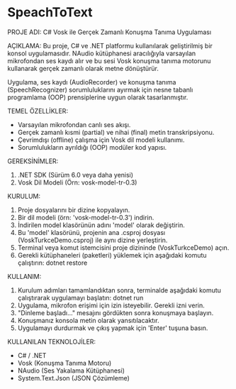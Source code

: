 # SpeachToText
PROJE ADI:
C# Vosk ile Gerçek Zamanlı Konuşma Tanıma Uygulaması

AÇIKLAMA:
Bu proje, C# ve .NET platformu kullanılarak geliştirilmiş bir konsol uygulamasıdır. NAudio kütüphanesi aracılığıyla varsayılan mikrofondan ses kaydı alır ve bu sesi Vosk konuşma tanıma motorunu kullanarak gerçek zamanlı olarak metne dönüştürür.

Uygulama, ses kaydı (AudioRecorder) ve konuşma tanıma (SpeechRecognizer) sorumluluklarını ayırmak için nesne tabanlı programlama (OOP) prensiplerine uygun olarak tasarlanmıştır.

TEMEL ÖZELLİKLER:
- Varsayılan mikrofondan canlı ses akışı.
- Gerçek zamanlı kısmi (partial) ve nihai (final) metin transkripsiyonu.
- Çevrimdışı (offline) çalışma için Vosk dil modeli kullanımı.
- Sorumlulukların ayrıldığı (OOP) modüler kod yapısı.

GEREKSİNİMLER:
1. .NET SDK (Sürüm 6.0 veya daha yenisi)
2. Vosk Dil Modeli (Örn: vosk-model-tr-0.3)

KURULUM:
1. Proje dosyalarını bir dizine kopyalayın.
2. Bir dil modeli (örn: 'vosk-model-tr-0.3') indirin.
3. İndirilen model klasörünün adını 'model' olarak değiştirin.
4. Bu 'model' klasörünü, projenin ana .csproj dosyası (VoskTurkceDemo.csproj) ile aynı dizine yerleştirin.
5. Terminal veya komut istemcisini proje dizininde (VoskTurkceDemo) açın.
6. Gerekli kütüphaneleri (paketleri) yüklemek için aşağıdaki komutu çalıştırın:
   dotnet restore

KULLANIM:
1. Kurulum adımları tamamlandıktan sonra, terminalde aşağıdaki komutu çalıştırarak uygulamayı başlatın:
   dotnet run
2. Uygulama, mikrofon erişimi için izin isteyebilir. Gerekli izni verin.
3. "Dinleme başladı..." mesajını gördükten sonra konuşmaya başlayın.
4. Konuşmanız konsola metin olarak yansıtılacaktır.
5. Uygulamayı durdurmak ve çıkış yapmak için 'Enter' tuşuna basın.

KULLANILAN TEKNOLOJİLER:
- C# / .NET
- Vosk (Konuşma Tanıma Motoru)
- NAudio (Ses Yakalama Kütüphanesi)
- System.Text.Json (JSON Çözümleme)
